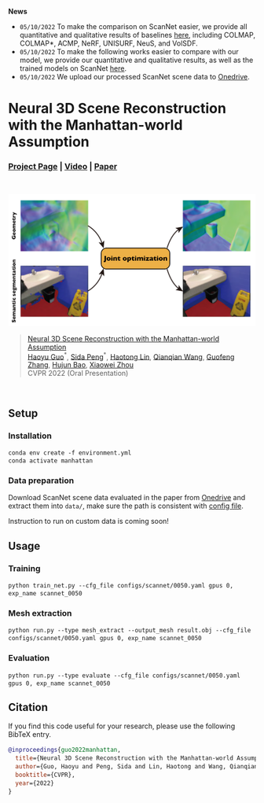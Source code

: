 **News**

* `05/10/2022` To make the comparison on ScanNet easier, we provide all quantitative and qualitative results of baselines [here](./docs/RESULTS.md#baseline-results), including COLMAP, COLMAP*, ACMP, NeRF, UNISURF, NeuS, and VolSDF.
* `05/10/2022` To make the following works easier to compare with our model, we provide our quantitative and qualitative results, as well as the trained models on ScanNet [here](./docs/RESULTS.md#our-results).
* `05/10/2022` We upload our processed ScanNet scene data to [Onedrive](https://zjueducn-my.sharepoint.com/:f:/g/personal/guohaoyu_zju_edu_cn/EqYvwsTjlcZIpA8CDlFYhKgBD57le2O_dHvpXF6zPv6Uyg?e=6FeMrC).

# Neural 3D Scene Reconstruction with the Manhattan-world Assumption
### [Project Page](https://zju3dv.github.io/manhattan_sdf) | [Video](https://www.youtube.com/watch?v=oEE7mK0YQtc) | [Paper](https://arxiv.org/abs/2205.02836)
<br/>

![introduction](./assets/introduction.png)

> [Neural 3D Scene Reconstruction with the Manhattan-world Assumption](https://arxiv.org/abs/2205.02836)  
> [Haoyu Guo](https://github.com/ghy0324)<sup>\*</sup>, [Sida Peng](https://pengsida.net)<sup>\*</sup>, [Haotong Lin](https://github.com/haotongl), [Qianqian Wang](http://www.cs.cornell.edu/~qqw/), [Guofeng Zhang](http://www.cad.zju.edu.cn/home/gfzhang/), [Hujun Bao](http://www.cad.zju.edu.cn/home/bao/), [Xiaowei Zhou](https://xzhou.me)  
> CVPR 2022 (Oral Presentation)
<br/>

## Setup

### Installation
```shell
conda env create -f environment.yml
conda activate manhattan
```

### Data preparation

Download ScanNet scene data evaluated in the paper from [Onedrive](https://zjueducn-my.sharepoint.com/:f:/g/personal/guohaoyu_zju_edu_cn/EqYvwsTjlcZIpA8CDlFYhKgBD57le2O_dHvpXF6zPv6Uyg?e=6FeMrC) and extract them into `data/`, make sure the path is consistent with [config file](./configs/0050.yaml#L38).

Instruction to run on custom data is coming soon!

## Usage

### Training

```shell
python train_net.py --cfg_file configs/scannet/0050.yaml gpus 0, exp_name scannet_0050
```

### Mesh extraction

```shell
python run.py --type mesh_extract --output_mesh result.obj --cfg_file configs/scannet/0050.yaml gpus 0, exp_name scannet_0050
```

### Evaluation

```shell
python run.py --type evaluate --cfg_file configs/scannet/0050.yaml gpus 0, exp_name scannet_0050
```


## Citation

If you find this code useful for your research, please use the following BibTeX entry.

```bibtex
@inproceedings{guo2022manhattan,
  title={Neural 3D Scene Reconstruction with the Manhattan-world Assumption},
  author={Guo, Haoyu and Peng, Sida and Lin, Haotong and Wang, Qianqian and Zhang, Guofeng and Bao, Hujun and Zhou, Xiaowei},
  booktitle={CVPR},
  year={2022}
}
```

<!-- ## Acknowledgement -->
